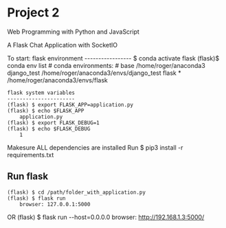# Project 2

Web Programming with Python and JavaScript

A Flask Chat Application with SocketIO

To start:
    flask environment
    -----------------
    $ conda activate flask
    (flask)$ conda env list
        # conda environments:
        #
        base                     /home/roger/anaconda3
        django_test              /home/roger/anaconda3/envs/django_test
        flask                 *  /home/roger/anaconda3/envs/flask

    flask system variables
    ----------------------
    (flask) $ export FLASK_APP=application.py
    (flask) $ echo $FLASK_APP
        application.py
    (flask) $ export FLASK_DEBUG=1
    (flask) $ echo $FLASK_DEBUG
        1

Makesure ALL dependencies are installed
Run 
    $ pip3 install -r requirements.txt

Run flask
---------
    (flask) $ cd /path/folder_with_application.py
    (flask) $ flask run
        browser: 127.0.0.1:5000
OR
    (flask) $ flask run --host=0.0.0.0
        browser: http://192.168.1.3:5000/




